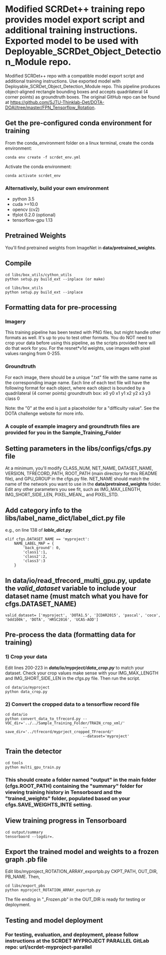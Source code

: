 # Modified SCRDet++ training repo provides model export script and additional training instructions. Exported model to be used with Deployable_SCRDet_Object_Detection_Module repo.

Modified SCRDet++ repo with a compatible model export script and additional training instructions. Use exported model with Deployable_SCRDet_Object_Detection_Module repo. This pipeline produces object-aligned rectangle bounding boxes and accepts quadrilateral (4 corner points) as groundtruth boxes. The original GitHub repo can be found at https://github.com/SJTU-Thinklab-Det/DOTA-DOAI/tree/master/FPN_Tensorflow_Rotation.  


## Get the pre-configured conda environment for training

From the conda_environment folder on a linux terminal, create the conda environment:
```
conda env create -f scrdet_env.yml
```
Activate the conda environment:
```
conda activate scrdet_env
```
### Alternatively, build your own environment
- python 3.5
- cuda >=10.0
- opencv (cv2)
- tfplot 0.2.0 (optional)
- tensorflow-gpu 1.13

## Pretrained Weights
You'll find pretrained weights from ImageNet in **data/pretrained_weights**. 

## Compile
```
cd libs/box_utils/cython_utils
python setup.py build_ext --inplace (or make)

cd libs/box_utils
python setup.py build_ext --inplace
```

## Formatting data for pre-processing
### Imagery
This training pipeline has been tested with PNG files, but might handle other formats as well. It's up to you to test other formats. You do NOT need to crop your data before using this pipeline, as the scripts provided here will do that work for you. For the resnet*v1d weights, use images with pixel values ranging from 0-255. 

### Groundtruth
For each image, there should be a unique ".txt" file with the same name as the corresponding image name. Each line of each text file will have the following format for each object, where each object is bounded by a quadrilateral (4 corner points) groundtruth box:
x0 y0 x1 y1 x2 y2 x3 y3 class 0

Note: the "0" at the end is just a placeholder for a "difficulty value". See the DOTA challenge website for more info. 

### A couple of example imagery and groundtruth files are provided for you in the **Sample_Training_Folder**

## Setting parameters in the **libs/configs/cfgs.py** file
At a minimum, you'll modify CLASS_NUM, NET_NAME, DATASET_NAME, VERSION, TFRECORD_PATH, ROOT_PATH (main directory for this README file), and GPU_GROUP in the cfgs.py file. NET_NAME should match the name of the network you want to use in the **data/pretrained_weights** folder. Edit any other parameters you see fit, such as IMG_MAX_LENGTH, IMG_SHORT_SIDE_LEN, PIXEL_MEAN_, and PIXEL_STD. 

## Add category info to the **libs/label_name_dict/label_dict.py** file
e.g., on line 138 of ***lable_dict.py***:
```
elif cfgs.DATASET_NAME == 'myproject':
    NAME_LABEL_MAP = {
        'back_ground': 0,
        'class1':1,
        'class2':2,
        'class3':3
    }
```

## In **data/io/read_tfrecord_multi_gpu.py**, update the ***valid_dataset*** variable to include your dataset name (must match what you have for cfgs.DATASET_NAME)
```
valid_dataset= ['myproject', 'DOTA1.5', 'ICDAR2015', 'pascal', 'coco', 'bdd100k', 'DOTA', 'HRSC2016', 'UCAS-AOD']
```

## Pre-process the data (formatting data for training)
### 1) Crop your data
Edit lines 200-223 in ***data/io/myprject/data_crop.py*** to match your dataset. Check your crop values make sense with your IMG_MAX_LENGTH and IMG_SHORT_SIDE_LEN in the cfgs.py file. Then run the script. 
```
cd data/io/myproject
python data_crop.py
```

### 2) Convert the cropped data to a tensorflow record file
```
cd data/io
python convert_data_to_tfrecord.py --VOC_dir='../../Sample_Training_Folder/TRAIN_crop_xml/'
                                   --save_dir='../tfrecord/myprject_cropped_TFrecord/'
                                   --dataset='myproject'
```

## Train the detector
```
cd tools
python multi_gpu_train.py
```
### This should create a folder named "output" in the main folder (cfgs.ROOT_PATH) containing the "summary" folder for viewing training history in Tensorboard and the "trained_weights" folder, populated based on your cfgs.SAVE_WEIGHTS_INTE setting.

## View training progress in Tensorboard
```
cd output/summary
tensorbaord --logdir=.
```

## Export the trained model and weights to a frozen graph .pb file
Edit libs/myproject_ROTATION_ARRAY_exportpb.py CKPT_PATH, OUT_DIR, PB_NAME. Then,
```
cd libs/export_pbs
python myproject_ROTATION_ARRAY_exportpb.py
```
The file ending in "_Frozen.pb" in the OUT_DIR is ready for testing or deployment. 

## Testing and model deployment
### For testing, evaluation, and deployment, please follow instructions at the SCRDET MYPROJECT PARALLEL GitLab repo: url/scrdet-myproject-parallel